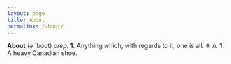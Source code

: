 ```yaml
---
layout: page
title: About
permalink: /about/
---
```

**About** (ə \`bout) *prep.* **1.** Anything which, with
regards to it, one is all.  ❄ *n.*  **1.** A heavy Canadian shoe.
